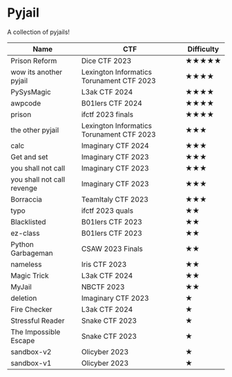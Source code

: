 # Pyjail
A collection of pyjails!



| Name | CTF | Difficulty |
| -------- | -------- | -------- |
| Prison Reform     | Dice CTF 2023     | ★★★★★     |
| wow its another pyjail     | Lexington Informatics Torunament CTF 2023     | ★★★★     |
| PySysMagic     | L3ak CTF 2024     | ★★★★     |
| awpcode     | B01lers CTF 2024     | ★★★★     |
| prison     | ifctf 2023 finals     | ★★★★     |
| the other pyjail     | Lexington Informatics Torunament CTF 2023     | ★★★   |
| calc     | Imaginary CTF 2024     | ★★★     |
| Get and set     | Imaginary CTF 2023     | ★★★     |
| you shall not call     | Imaginary CTF 2023     | ★★★     |
| you shall not call revenge     | Imaginary CTF 2023     | ★★★     |
| Borraccia     | TeamItaly CTF 2023      | ★★★     |
| typo     | ifctf 2023 quals     | ★★     |
| Blacklisted     | B01lers CTF 2023     | ★★     |
| ez-class     | B01lers CTF 2023     | ★★     |
| Python Garbageman     | CSAW 2023 Finals     | ★★     |
| nameless     | Iris CTF 2023     | ★★     |
| Magic Trick     | L3ak CTF 2024     | ★★     |
| MyJail     | NBCTF 2023      | ★★     |
| deletion     | Imaginary CTF 2023     | ★     |
| Fire Checker     | L3ak CTF 2024     | ★    |
| Stressful Reader     | Snake CTF 2023      | ★     |
| The Impossible Escape     | Snake CTF 2023      | ★     |
| sandbox-v2     | Olicyber 2023      | ★     |
| sandbox-v1     | Olicyber 2023      | ★     |
